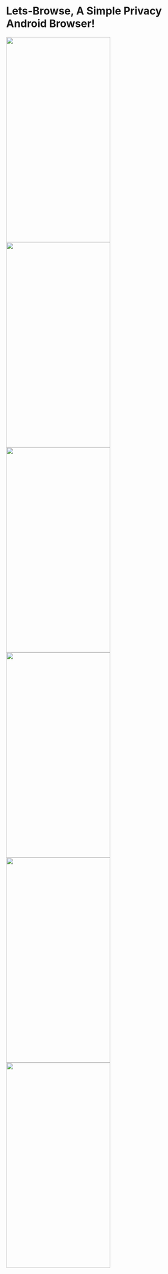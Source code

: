 # Lets-Browse, A Simple Privacy Android Browser!
<img src="https://user-images.githubusercontent.com/72352873/198724916-8cd5201c-88f3-49f7-8f96-9b22fea5ce3a.png"  width="280" height="550"> <img src="https://user-images.githubusercontent.com/72352873/198725253-d61d88b6-afa8-4e08-9f96-5dfb5c9a3b59.png"  width="280" height="550"> <img src="https://user-images.githubusercontent.com/72352873/198725271-cdf37ce8-2263-4270-9a02-7847b72d9aa6.png"  width="280" height="550"> <img src="https://user-images.githubusercontent.com/72352873/198725295-8094f026-bb23-446e-a160-3f621c4cd692.png"  width="280" height="550"> <img src="https://user-images.githubusercontent.com/72352873/198725326-9c15dfde-ddb3-492d-b832-b3ecf00fed23.png"  width="280" height="550"> <img src="https://user-images.githubusercontent.com/72352873/198725362-48252116-e43f-4ba6-99fb-01b3e6590878.png"  width="280" height="550"> 
